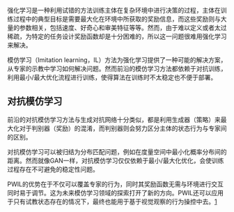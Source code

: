 

<!--
 * @version:
 * @Author:  StevenJokess https://github.com/StevenJokess
 * @Date: 2020-10-19 20:01:28
 * @LastEditors:  StevenJokess https://github.com/StevenJokess
 * @LastEditTime: 2020-11-27 16:53:50
 * @Description:
 * @TODO::
 * @Reference:
-->

强化学习是一种利用试错的方法训练主体在复杂环境中进行决策的过程，主体在训练过程中的典型目标是需要最大化在环境中所获取的奖励信息，而这些奖励则与大量的参数相关，包括速度、好奇心和审美特征等等。然而，由于难以定义或者太过稀疏，为特定的任务设计奖励函数却是十分困难的，所以这一问题很难用强化学习来解决。

模仿学习（Imitation learning，IL）方法为强化学习提供了一种可能的解决方案，从专家的示教中学习如何解决问题。然而前沿的模仿学习方法都依赖于对抗训练，利用最小/最大优化流程进行训练，使得算法在训练时不太稳定也不便于部署。

## 对抗模仿学习

前沿的对抗模仿学习方法与生成对抗网络十分类似，都是利用生成器（策略）来最大化对于判别器（奖励）的混淆，而判别器则会努力区分主体的状态行为与专家间的区别。

对抗模仿学习可以被归结为分布匹配问题，例如在度量空间中最小化概率分布间的距离。然而就像GAN一样，对抗模仿学习仅仅依赖于最小/最大化优化，会使训练过程存在不可避免的稳定性问题。



PWIL的优势在于不仅可以覆盖专家的行为，同时其奖励函数无需与环境进行交互同时易于调节。这为未来模仿学习领域的探索打开了新的方向。PWIL还可以应用于只有试教状态存在的情况下，最终也能用于基于视觉观察的行为操控中去。[1][2]

[1]: https://www.zhihu.com/question/376954557/answer/1500668073
[2]: https://ai.googleblog.com/2020/09/imitation-learning-in-low-data-regime.html
[3]: https://github.com/RITCHIEHuang/Awesome-Imitation-Learning

